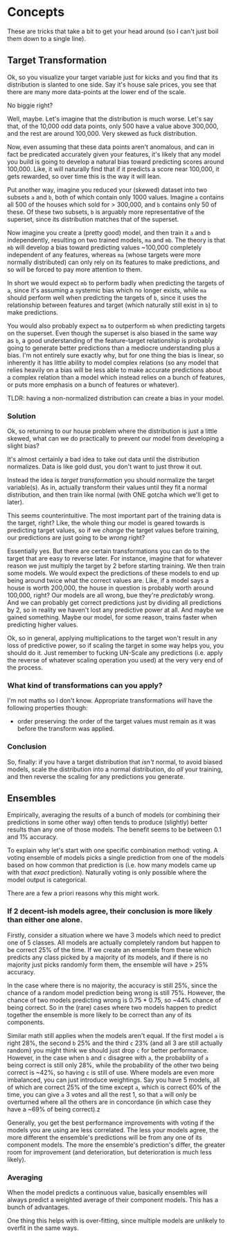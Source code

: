 # Concepts

These are tricks that take a bit to get your head around (so I can't just boil them down to a single line).

## Target Transformation

Ok, so you visualize your target variable just for kicks and you find that its distribution is slanted to one side. Say it's house sale prices, you see that there are many more data-points at the lower end of the scale. 

No biggie right?

Well, maybe. Let's imagine that the distribution is much worse. Let's say that, of the 10,000 odd data points, only 500 have a value above 300,000, and the rest are around 100,000. Very skewed as fuck distribution. 

Now, even assuming that these data points aren't anomalous, and can in fact be predicated accurately given your features, it's likely that any model you build is going to develop a natural bias toward predicting scores around 100,000. Like, it will naturally find that if it predicts a score near 100,000, it gets rewarded, so over time this is the way it will lean. 

Put another way, imagine you reduced your (skewed) dataset into two subsets `a` and `b`, both of which contain only 1000 values. Imagine `a` contains all 500 of the houses which sold for > 300,000, and `b` contains only 50 of these. Of these two subsets, `b` is arguably more representative of the superset, since its distribution matches that of the superset. 

Now imagine you create a (pretty good) model, and then train it `a` and `b` independently, resulting on two trained models, `ma` and `mb`. The theory is that `mb` will develop a bias toward predicting values ~100,000 completely independent of any features, whereas `ma` (whose targets were more normally distributed) can only rely on its features to make predictions, and so will be forced to pay more attention to them.

In short we would expect `mb` to perform badly when predicting the targets of `a`, since it's assuming a systemic bias which no longer exists, while `ma` should perform well when predicting the targets of `b`, since it uses the relationship between features and target (which naturally still exist in `b`) to make predictions. 

You would also probably expect `ma` to outperform `mb` when predicting targets on the superset. Even though the superset is also biased in the same way as `b`, a good understanding of the feature-target relationship is probably going to generate better predictions than a mediocre understanding plus a bias. I'm not entirely sure exactly why, but for one thing the bias is linear, so inherently it has little ability to model complex relations (so any model that relies heavily on a bias will be less able to make accurate predictions about a complex relation than a model which instead relies on a bunch of features, or puts more emphasis on a bunch of features or whatever).

TLDR: having a non-normalized distribution can create a bias in your model.

### Solution

Ok, so returning to our house problem where the distribution is just a little skewed, what can we do practically to prevent our model from developing a slight bias? 

It's almost certainly a bad idea to take out data until the distribution normalizes. Data is like gold dust, you don't want to just throw it out. 

Instead the idea is *target transformation* you should normalize the target variable(s). As in, actually transform their values until they fit a normal distribution, and then train like normal (with ONE gotcha which we'll get to later).

This seems counterintuitive. The most important part of the training data is the target, right? Like, the whole thing our model is geared towards is predicting target values, so if we *change* the target values before training, our predictions are just going to be *wrong* right? 

Essentially yes. But there are certain transformations you can do to the target that are easy to reverse later. For instance, imagine that for whatever reason we just multiply the target by 2 before starting training. We then train some models. We would expect the predictions of these models to end up being around twice what the correct values are. Like, if a model says a house is worth 200,000, the house in question is probably worth around 100,000, right? Our models are all wrong, bue they're *predictably* wrong. And we can probably get correct predictions just by dividing all predictions by 2, so in reality we haven't lost any predictive power at all. And maybe we gained something. Maybe our model, for some reason, trains faster when predicting higher values.

Ok, so in general, applying multiplications to the target won't result in any loss of predictive power, so if scaling the target in some way helps you, you should do it. Just remember to fucking UN-Scale any predictions (i.e. apply the reverse of whatever scaling operation you used) at the very very end of the process.

### What kind of transformations can you apply?

I'm not maths so I don't know. Appropriate transformations *will* have the following properties though:

- order preserving: the order of the target values must remain as it was before the transform was applied.

### Conclusion

So, finally: if you have a target distribution that *isn't* normal, to avoid biased models, scale the distribution into a normal distribution, do *all* your training, and then reverse the scaling for any predictions you generate.

## Ensembles

Empirically, averaging the results of a bunch of models (or combining their predictions in some other way) often tends to produce (slightly) better results than any one of those models. The benefit seems to be between 0.1 and 1% accuracy.

To explain why let's start with one specific combination method: voting. A voting ensemble of models picks a single prediction from one of the models based on how common that prediction is (i.e. how many models came up with that *exact* prediction). Naturally voting is only possible where the model output is categorical. 

There are a few a priori reasons why this might work. 

### If 2 decent-ish models agree, their conclusion is more likely than either one alone. 

Firstly, consider a situation where we have 3 models which need to predict one of 5 classes. All models are actually completely random but happen to be correct 25% of the time. If we create an ensemble from these which predicts any class picked by a majority of its models, and if there is no majority just picks randomly form them, the ensemble will have > 25% accuracy.

In the case where there is no majority, the accuracy is still 25%, since the chance of a random model prediction being wrong is still 75%. However, the chance of two models predicting wrong is 0.75 * 0.75, so ~44% chance of being correct. So in the (rare) cases where two models happen to predict together the ensemble is more likely to be correct than any of its components. 

Similar math still applies when the models aren't equal. If the first model `a` is right 28%, the second `b` 25% and the third `c` 23% (and all 3 are still actually random) you might think we should just drop `c` for better performance. However, in the case when `b` and `c` disagree with `a`, the probability of `a` being correct is still only 28%, while the probability of the other two being correct is ~42%, so having `c` is still of use. Where models are even more imbalanced, you can just introduce weightings. Say you have 5 models, all of which are correct 25% of the time except `a`, which is correct 60% of the time, you can give `a` 3 votes and all the rest 1, so that `a` will only be overturned where all the others are in concordance (in which case they have a ~69% of being correct).z

Generally, you get the best performance improvements with voting if the models you are using are less correlated. The less your models agree, the more different the ensemble's predictions will be from any one of its component models. The more the ensemble's prediction's differ, the greater room for improvement (and deterioration, but deterioration is much less likely).

### Averaging

When the model predicts a continuous value, basically ensembles will always predict a weighted average of their component models. This has a bunch of advantages.

One thing this helps with is over-fitting, since multiple models are unlikely to overfit in the same ways.
